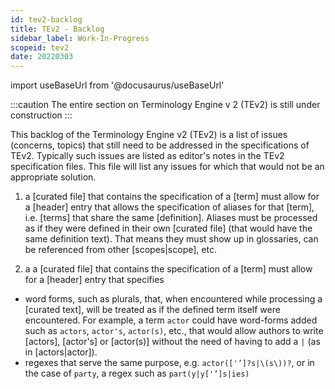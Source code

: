 ```yaml
---
id: tev2-backlog
title: TEv2 - Backlog
sidebar_label: Work-In-Progress
scopeid: tev2
date: 20220303
---
```


import useBaseUrl from '@docusaurus/useBaseUrl'

:::caution
The entire section on Terminology Engine v 2 (TEv2) is still under construction
:::

This backlog of the Terminology Engine v2 (TEv2) is a list of issues (concerns, topics) that still need to be addressed in the specifications of TEv2. Typically such issues are listed as editor's notes in the TEv2 specification files. This file will list any issues for which that would not be an appropriate solution.

1. a [curated file] that contains the specification of a [term] must allow for a [header] entry that allows the specification of aliases for that [term], i.e. [terms] that share the same [definition]. Aliases must be processed as if they were defined in their own [curated file] (that would have the same definition text). That means they must show up in glossaries, can be referenced from other [scopes|scope], etc.

2. a a [curated file] that contains the specification of a [term] must allow for a [header] entry that specifies
  - word forms, such as plurals, that, when encountered while processing a [curated text], will be treated as if the defined term itself were encountered. For example, a term `actor` could have word-forms added such as `actors`, `actor's`, `actor(s)`, etc., that would allow authors to write [actors], [actor's] or [actor(s)] without the need of having to add a `|` (as in [actors|actor]).
  - regexes that serve the same purpose, e.g. `actor(['’]?s|\(s\))?`, or in the case of `party`, a regex such as `part(y|y['’]s|ies)`

